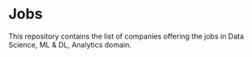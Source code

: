 # Jobs
This repository contains the list of companies offering the jobs in Data Science, ML &amp; DL, Analytics domain.
